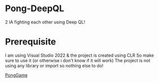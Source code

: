 # Pong-DeepQL
2 IA fighting each other using Deep QL!

# Prerequisite

I am using Visual Studio 2022 & the project is created using CLR
So make sure to use it (or otherwise i don't know if it will work)
The project is not using any library or import so nothing else to do!

[PongGame](https://github.com/ScarletsuMember01/Pong-DeepQL/assets/43983653/afe38464-2188-4804-b965-0a61730d396f)
